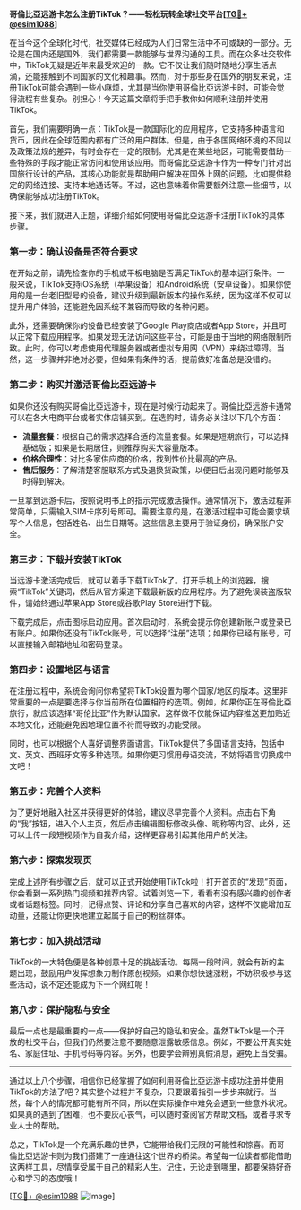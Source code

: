 **哥倫比亞远游卡怎么注册TikTok？——轻松玩转全球社交平台[[TG💪+ @esim1088](https://t.me/s/esim1088)]**

在当今这个全球化时代，社交媒体已经成为人们日常生活中不可或缺的一部分。无论是在国内还是国外，我们都需要一款能够与世界沟通的工具。而在众多社交软件中，TikTok无疑是近年来最受欢迎的一款。它不仅让我们随时随地分享生活点滴，还能接触到不同国家的文化和趣事。然而，对于那些身在国外的朋友来说，注册TikTok可能会遇到一些小麻烦，尤其是当你使用哥倫比亞远游卡时，可能会觉得流程有些复杂。别担心！今天这篇文章将手把手教你如何顺利注册并使用TikTok。

首先，我们需要明确一点：TikTok是一款国际化的应用程序，它支持多种语言和货币，因此在全球范围内都有广泛的用户群体。但是，由于各国网络环境的不同以及政策法规的差异，有时会存在一定的限制。尤其是在某些地区，可能需要借助一些特殊的手段才能正常访问和使用该应用。而哥倫比亞远游卡作为一种专门针对出国旅行设计的产品，其核心功能就是帮助用户解决在国外上网的问题，比如提供稳定的网络连接、支持本地通话等。不过，这也意味着你需要额外注意一些细节，以确保能够成功注册TikTok。

接下来，我们就进入正题，详细介绍如何使用哥倫比亞远游卡注册TikTok的具体步骤。

### **第一步：确认设备是否符合要求**
在开始之前，请先检查你的手机或平板电脑是否满足TikTok的基本运行条件。一般来说，TikTok支持iOS系统（苹果设备）和Android系统（安卓设备）。如果你使用的是一台老旧型号的设备，建议升级到最新版本的操作系统，因为这样不仅可以提升用户体验，还能避免因系统不兼容而导致的各种问题。

此外，还需要确保你的设备已经安装了Google Play商店或者App Store，并且可以正常下载应用程序。如果发现无法访问这些平台，可能是由于当地的网络限制所致。此时，你可以考虑使用代理服务器或者虚拟专用网（VPN）来绕过障碍。当然，这一步骤并非绝对必要，但如果有条件的话，提前做好准备总是没错的。

### **第二步：购买并激活哥倫比亞远游卡**
如果你还没有购买哥倫比亞远游卡，现在是时候行动起来了。哥倫比亞远游卡通常可以在各大电商平台或者实体店铺买到。在选购时，请务必关注以下几个方面：

- **流量套餐**：根据自己的需求选择合适的流量套餐。如果是短期旅行，可以选择基础版；如果是长期居住，则推荐购买大容量版本。
- **价格合理性**：对比多家供应商的价格，找到性价比最高的产品。
- **售后服务**：了解清楚客服联系方式及退换货政策，以便日后出现问题时能够及时得到解决。

一旦拿到远游卡后，按照说明书上的指示完成激活操作。通常情况下，激活过程非常简单，只需输入SIM卡序列号即可。需要注意的是，在激活过程中可能会要求填写个人信息，包括姓名、出生日期等。这些信息主要用于验证身份，确保账户安全。

### **第三步：下载并安装TikTok**
当远游卡激活完成后，就可以着手下载TikTok了。打开手机上的浏览器，搜索“TikTok”关键词，然后从官方渠道下载最新版的应用程序。为了避免误装盗版软件，请始终通过苹果App Store或谷歌Play Store进行下载。

下载完成后，点击图标启动应用。首次启动时，系统会提示你创建新账户或登录已有账户。如果你还没有TikTok账号，可以选择“注册”选项；如果你已经有账号，可以直接输入邮箱地址和密码登录。

### **第四步：设置地区与语言**
在注册过程中，系统会询问你希望将TikTok设置为哪个国家/地区的版本。这里非常重要的一点是要选择与你当前所在位置相符的选项。例如，如果你正在哥倫比亞旅行，就应该选择“哥伦比亚”作为默认国家。这样做不仅能保证内容推送更加贴近本地文化，还能避免因地理位置不符而导致的功能受限。

同时，也可以根据个人喜好调整界面语言。TikTok提供了多国语言支持，包括中文、英文、西班牙文等多种选项。如果你更习惯用母语交流，不妨将语言切换成中文吧！

### **第五步：完善个人资料**
为了更好地融入社区并获得更好的体验，建议尽早完善个人资料。点击右下角的“我”按钮，进入个人主页，然后点击编辑图标修改头像、昵称等内容。此外，还可以上传一段短视频作为自我介绍，这样更容易引起其他用户的关注。

### **第六步：探索发现页**
完成上述所有步骤之后，就可以正式开始使用TikTok啦！打开首页的“发现”页面，你会看到一系列热门视频和推荐内容。试着浏览一下，看看有没有感兴趣的创作者或者话题标签。同时，记得点赞、评论和分享自己喜欢的内容，这样不仅能增加互动量，还能让你更快地建立起属于自己的粉丝群体。

### **第七步：加入挑战活动**
TikTok的一大特色便是各种创意十足的挑战活动。每隔一段时间，就会有新的主题出现，鼓励用户发挥想象力制作原创视频。如果你想快速涨粉，不妨积极参与这些活动，说不定还能成为下一个网红呢！

### **第八步：保护隐私与安全**
最后一点也是最重要的一点——保护好自己的隐私和安全。虽然TikTok是一个开放的社交平台，但我们仍然要注意不要随意泄露敏感信息。例如，不要公开真实姓名、家庭住址、手机号码等内容。另外，也要学会辨别真假消息，避免上当受骗。

---

通过以上八个步骤，相信你已经掌握了如何利用哥倫比亞远游卡成功注册并使用TikTok的方法了吧？其实整个过程并不复杂，只要跟着指引一步步来就行。当然，每个人的情况都可能有所不同，所以在实际操作中难免会遇到一些意外状况。如果真的遇到了困难，也不要灰心丧气，可以随时查阅官方帮助文档，或者寻求专业人士的帮助。

总之，TikTok是一个充满乐趣的世界，它能带给我们无限的可能性和惊喜。而哥倫比亞远游卡则为我们搭建了一座通往这个世界的桥梁。希望每一位读者都能借助这两样工具，尽情享受属于自己的精彩人生。记住，无论走到哪里，都要保持好奇心和学习的态度哦！

[[TG💪+ @esim1088](https://t.me/s/esim1088) ![Image](https://i.postimg.cc/4NQfJmqS/Snipaste-2025-05-13-00-14-12.png)]